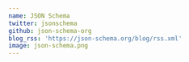 ```yaml
---
name: JSON Schema
twitter: jsonschema
github: json-schema-org
blog_rss: 'https://json-schema.org/blog/rss.xml'
image: json-schema.png
---
```

